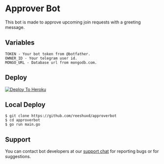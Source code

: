 # Approver Bot
This bot is made to approve upcoming join requests with a greeting message.

## Variables
```
TOKEN - Your bot token from @botfather.
OWNER_ID - Your telegram user id.
MONGO_URL - Database url from mongodb.com.
```

## Deploy
[![Deploy To Heroku](https://www.herokucdn.com/deploy/button.svg)](https://heroku.com/deploy?template=https://github.com/reeshuxd/approverbot)

## Local Deploy
```
$ git clone https://github.com/reeshuxd/approverbot
$ cd approverbot
$ go run main.go
```

## Support 
You can contact bot developers at our [support chat](https://t.me/userchatroom) for reporting bugs or for suggestions.